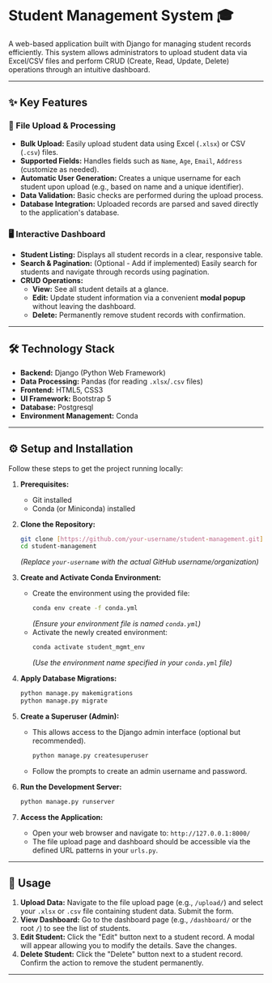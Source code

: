 # Student Management System 🎓

A web-based application built with Django for managing student records efficiently. This system allows administrators to upload student data via Excel/CSV files and perform CRUD (Create, Read, Update, Delete) operations through an intuitive dashboard.

---

## ✨ Key Features

### 📄 File Upload & Processing
-   **Bulk Upload:** Easily upload student data using Excel (`.xlsx`) or CSV (`.csv`) files.
-   **Supported Fields:** Handles fields such as `Name`, `Age`, `Email`, `Address` (customize as needed).
-   **Automatic User Generation:** Creates a unique username for each student upon upload (e.g., based on name and a unique identifier).
-   **Data Validation:** Basic checks are performed during the upload process.
-   **Database Integration:** Uploaded records are parsed and saved directly to the application's database.

### 🖥️ Interactive Dashboard
-   **Student Listing:** Displays all student records in a clear, responsive table.
-   **Search & Pagination:** (Optional - Add if implemented) Easily search for students and navigate through records using pagination.
-   **CRUD Operations:**
    * **View:** See all student details at a glance.
    * **Edit:** Update student information via a convenient **modal popup** without leaving the dashboard.
    * **Delete:** Permanently remove student records with confirmation.

---

## 🛠️ Technology Stack

* **Backend:** Django (Python Web Framework)
* **Data Processing:** Pandas (for reading `.xlsx`/`.csv` files)
* **Frontend:** HTML5, CSS3
* **UI Framework:** Bootstrap 5
* **Database:** Postgresql
* **Environment Management:** Conda

---

## ⚙️ Setup and Installation

Follow these steps to get the project running locally:

1.  **Prerequisites:**
    * Git installed
    * Conda (or Miniconda) installed

2.  **Clone the Repository:**
    ```bash
    git clone [https://github.com/your-username/student-management.git](https://github.com/your-username/student-management.git)
    cd student-management
    ```
    *(Replace `your-username` with the actual GitHub username/organization)*

3.  **Create and Activate Conda Environment:**
    * Create the environment using the provided file:
        ```bash
        conda env create -f conda.yml
        ```
        *(Ensure your environment file is named `conda.yml`)*
    * Activate the newly created environment:
        ```bash
        conda activate student_mgmt_env
        ```
        *(Use the environment name specified in your `conda.yml` file)*

4.  **Apply Database Migrations:**
    ```bash
    python manage.py makemigrations
    python manage.py migrate
    ```

5.  **Create a Superuser (Admin):**
    * This allows access to the Django admin interface (optional but recommended).
        ```bash
        python manage.py createsuperuser
        ```
    * Follow the prompts to create an admin username and password.

6.  **Run the Development Server:**
    ```bash
    python manage.py runserver
    ```

7.  **Access the Application:**
    * Open your web browser and navigate to: `http://127.0.0.1:8000/`
    * The file upload page and dashboard should be accessible via the defined URL patterns in your `urls.py`.

---

## 🚀 Usage

1.  **Upload Data:** Navigate to the file upload page (e.g., `/upload/`) and select your `.xlsx` or `.csv` file containing student data. Submit the form.
2.  **View Dashboard:** Go to the dashboard page (e.g., `/dashboard/` or the root `/`) to see the list of students.
3.  **Edit Student:** Click the "Edit" button next to a student record. A modal will appear allowing you to modify the details. Save the changes.
4.  **Delete Student:** Click the "Delete" button next to a student record. Confirm the action to remove the student permanently.

---

